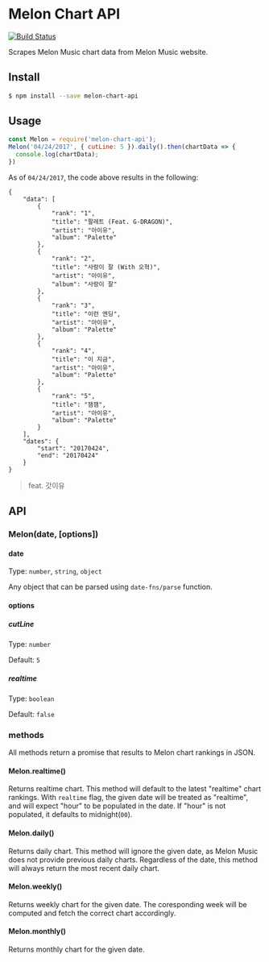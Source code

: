 # Melon Chart API

[![Build Status](https://travis-ci.org/hyunchel/melon-chart-api.svg?branch=master)](https://travis-ci.org/hyunchel/melon-chart-api)

Scrapes Melon Music chart data from Melon Music website.

## Install

```bash
$ npm install --save melon-chart-api
```

## Usage

```js
const Melon = require('melon-chart-api');
Melon('04/24/2017', { cutLine: 5 }).daily().then(chartData => {
  console.log(chartData);
})
```

As of `04/24/2017`, the code above results in the following:

```
{
    "data": [
        {
            "rank": "1",
            "title": "팔레트 (Feat. G-DRAGON)",
            "artist": "아이유",
            "album": "Palette"
        },
        {
            "rank": "2",
            "title": "사랑이 잘 (With 오혁)",
            "artist": "아이유",
            "album": "사랑이 잘"
        },
        {
            "rank": "3",
            "title": "이런 엔딩",
            "artist": "아이유",
            "album": "Palette"
        },
        {
            "rank": "4",
            "title": "이 지금",
            "artist": "아이유",
            "album": "Palette"
        },
        {
            "rank": "5",
            "title": "잼잼",
            "artist": "아이유",
            "album": "Palette"
        }
    ],
    "dates": {
        "start": "20170424",
        "end": "20170424"
    }
}
```
> feat. 갓이유

## API

### Melon(date, [options])

#### date

Type: `number`, `string`, `object`

Any object that can be parsed using `date-fns/parse` function.

#### options

##### cutLine

Type: `number`

Default: `5`

##### realtime

Type: `boolean`

Default: `false`

### methods

All methods return a promise that results to Melon chart rankings in JSON.

#### Melon.realtime()

Returns realtime chart.
This method will default to the latest "realtime" chart rankings.
With `realtime` flag, the given date will be treated as "realtime", and will expect "hour" to be populated in the date.
If "hour" is not populated, it defaults to midnight(`00`).

#### Melon.daily()

Returns daily chart.
This method will ignore the given date, as Melon Music does not provide previous daily charts.
Regardless of the date, this method will always return the most recent daily chart.

#### Melon.weekly()

Returns weekly chart for the given date.
The coresponding week will be computed and fetch the correct chart accordingly.

#### Melon.monthly()

Returns monthly chart for the given date.

